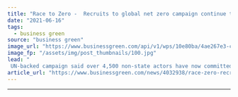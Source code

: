 ```yaml
---
title: "Race to Zero -  Recruits to global net zero campaign continue to surge, as campaign marks first anniversary"
date: "2021-06-16"
tags: 
  - business green
source: "business green"
image_url: "https://www.businessgreen.com/api/v1/wps/10e80ba/4ae267e3-ce3a-4125-a731-8d3463436d18/4/0409-vesta-wind-farm-kenya-185x114.jpg"
image_fp: "/assets/img/post_thumbnails/100.jpg"
lead: "
 UN-backed campaign said over 4,500 non-state actors have now committed to delivering net zero emissions by 2050 at the latest, including many of the world's largest businesses ..."
article_url: "https://www.businessgreen.com/news/4032938/race-zero-recruits-global-net-zero-campaign-continue-surge-campaign-marks-anniversary"
---
```


---
